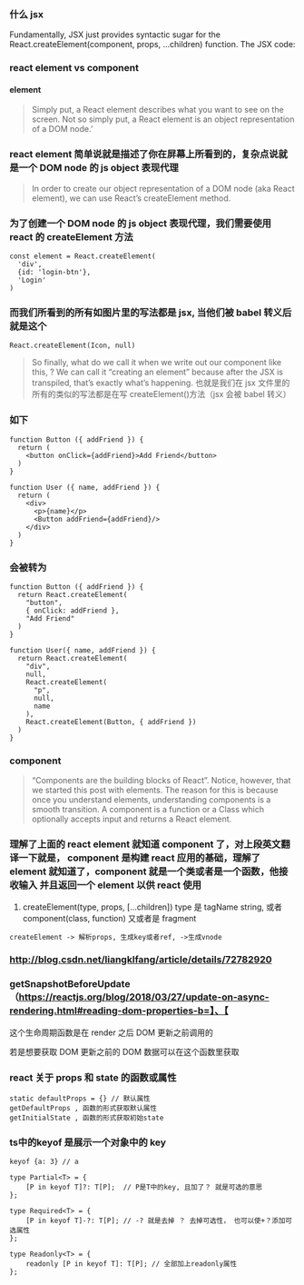### 什么 jsx

Fundamentally, JSX just provides syntactic sugar for the React.createElement(component, props, ...children) function. The JSX code:

### react element vs component

#### element

> Simply put, a React element describes what you want to see on the screen. Not so simply put, a React element is an object representation of a DOM node.’

### react element 简单说就是描述了你在屏幕上所看到的，复杂点说就是一个 DOM node 的 js object 表现代理

> In order to create our object representation of a DOM node (aka React element), we can use React’s createElement method.

### 为了创建一个 DOM node 的 js object 表现代理，我们需要使用 react 的 createElement 方法

```
const element = React.createElement(
  'div',
  {id: 'login-btn'},
  'Login'
)
```

### 而我们所看到的所有如图片里的写法都是 jsx, 当他们被 babel 转义后就是这个

```
React.createElement(Icon, null)
```

> So finally, what do we call it when we write out our component like this, <Icon/>? We can call it “creating an element” because after the JSX is transpiled, that’s exactly what’s happening.
> 也就是我们在 jsx 文件里的所有的类似的写法都是在写 createElement()方法（jsx 会被 babel 转义）

### 如下

```
function Button ({ addFriend }) {
  return (
    <button onClick={addFriend}>Add Friend</button>
  )
}

function User ({ name, addFriend }) {
  return (
    <div>
      <p>{name}</p>
      <Button addFriend={addFriend}/>
    </div>
  )
}
```

### 会被转为

```
function Button ({ addFriend }) {
  return React.createElement(
    "button",
    { onClick: addFriend },
    "Add Friend"
  )
}

function User({ name, addFriend }) {
  return React.createElement(
    "div",
    null,
    React.createElement(
      "p",
      null,
      name
    ),
    React.createElement(Button, { addFriend })
  )
}
```

### component

> “Components are the building blocks of React”. Notice, however, that we started this post with elements. The reason for this is because once you understand elements, understanding components is a smooth transition. A component is a function or a Class which optionally accepts input and returns a React element.

### 理解了上面的 react element 就知道 component 了，对上段英文翻译一下就是， component 是构建 react 应用的基础，理解了 element 就知道了，component 就是一个类或者是一个函数，他接收输入 并且返回一个 element 以供 react 使用

1.  createElement(type, props, [...children])
    type 是 tagName string, 或者 component(class, function) 又或者是 fragment

```
createElement -> 解析props, 生成key或者ref, ->生成vnode
```

### http://blog.csdn.net/liangklfang/article/details/72782920

### getSnapshotBeforeUpdate（https://reactjs.org/blog/2018/03/27/update-on-async-rendering.html#reading-dom-properties-b=】、【

这个生命周期函数是在 render 之后 DOM 更新之前调用的

若是想要获取 DOM 更新之前的 DOM 数据可以在这个函数里获取

### react 关于 props 和 state 的函数或属性

```
static defaultProps = {} // 默认属性
getDefaultProps , 函数的形式获取默认属性
getInitialState , 函数的形式获取初始state
```

### ts中的keyof 是展示一个对象中的 key

```
keyof {a: 3} // a

type Partial<T> = {
    [P in keyof T]?: T[P];  // P是T中的key, 且加了？ 就是可选的意思
};

type Required<T> = {
    [P in keyof T]-?: T[P]; // -? 就是去掉 ？ 去掉可选性， 也可以使+？添加可选属性
};

type Readonly<T> = {
    readonly [P in keyof T]: T[P]; // 全部加上readonly属性
};
```
